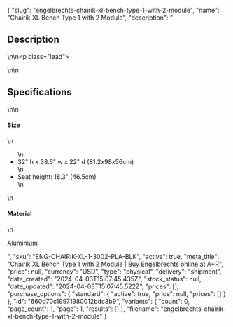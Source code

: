 {
  "slug": "engelbrechts-chairik-xl-bench-type-1-with-2-module",
  "name": "Chairik XL Bench Type 1 with 2 Module",
  "description": "<h2>Description</h2>\n<!-- split -->\n<p class=\"lead\"> </p>\n<!-- split -->\n<h2>Specifications</h2>\n<!-- split -->\n<h4>Size</h4>\n<ul>\n<li>32\" h x 38.6\" w x 22\" d (81.2x98x56cm)</li>\n<li>Seat height: 18.3\" (46.5cm)</li>\n</ul>\n<h4>Material</h4>\n<p>Aluminium</p>",
  "sku": "ENG-CHAIRIK-XL-1-3002-PLA-BLK",
  "active": true,
  "meta_title": "Chairik XL Bench Type 1 with 2 Module | Buy Engelbrechts online at A+R",
  "price": null,
  "currency": "USD",
  "type": "physical",
  "delivery": "shipment",
  "date_created": "2024-04-03T15:07:45.435Z",
  "stock_status": null,
  "date_updated": "2024-04-03T15:07:45.522Z",
  "prices": [],
  "purchase_options": {
    "standard": {
      "active": true,
      "price": null,
      "prices": []
    }
  },
  "id": "660d70c19971980012bdc3b9",
  "variants": {
    "count": 0,
    "page_count": 1,
    "page": 1,
    "results": []
  },
  "filename": "engelbrechts-chairik-xl-bench-type-1-with-2-module"
}